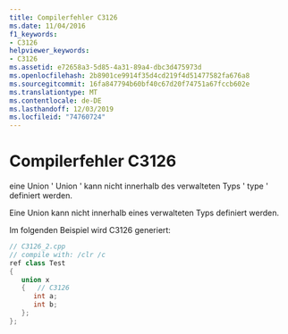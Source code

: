 ```yaml
---
title: Compilerfehler C3126
ms.date: 11/04/2016
f1_keywords:
- C3126
helpviewer_keywords:
- C3126
ms.assetid: e72658a3-5d85-4a31-89a4-dbc3d475973d
ms.openlocfilehash: 2b8901ce9914f35d4cd219f4d51477582fa676a8
ms.sourcegitcommit: 16fa847794b60bf40c67d20f74751a67fccb602e
ms.translationtype: MT
ms.contentlocale: de-DE
ms.lasthandoff: 12/03/2019
ms.locfileid: "74760724"
---
```

# <a name="compiler-error-c3126"></a>Compilerfehler C3126

eine Union ' Union ' kann nicht innerhalb des verwalteten Typs ' type ' definiert werden.

Eine Union kann nicht innerhalb eines verwalteten Typs definiert werden.

Im folgenden Beispiel wird C3126 generiert:

```cpp
// C3126_2.cpp
// compile with: /clr /c
ref class Test
{
   union x
   {   // C3126
      int a;
      int b;
   };
};
```
